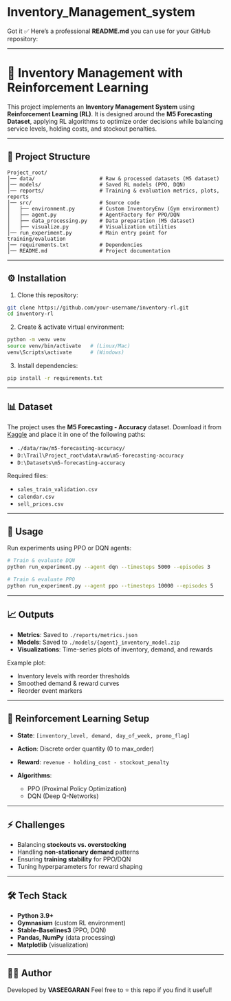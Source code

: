 # Inventory_Management_system
Got it ✅
Here’s a professional **README.md** you can use for your GitHub repository:

---

# 🏪 Inventory Management with Reinforcement Learning

This project implements an **Inventory Management System** using **Reinforcement Learning (RL)**. It is designed around the **M5 Forecasting Dataset**, applying RL algorithms to optimize order decisions while balancing service levels, holding costs, and stockout penalties.

---

## 📌 Project Structure

```
Project_root/
│── data/                     # Raw & processed datasets (M5 dataset)
│── models/                   # Saved RL models (PPO, DQN)
│── reports/                  # Training & evaluation metrics, plots, reports
│── src/                      # Source code
│   ├── environment.py        # Custom InventoryEnv (Gym environment)
│   ├── agent.py              # AgentFactory for PPO/DQN
│   ├── data_processing.py    # Data preparation (M5 dataset)
│   ├── visualize.py          # Visualization utilities
│── run_experiment.py         # Main entry point for training/evaluation
│── requirements.txt          # Dependencies
│── README.md                 # Project documentation
```

---

## ⚙️ Installation

1. Clone this repository:

```bash
git clone https://github.com/your-username/inventory-rl.git
cd inventory-rl
```

2. Create & activate virtual environment:

```bash
python -m venv venv
source venv/bin/activate   # (Linux/Mac)
venv\Scripts\activate      # (Windows)
```

3. Install dependencies:

```bash
pip install -r requirements.txt
```

---

## 📊 Dataset

The project uses the **M5 Forecasting - Accuracy** dataset. Download it from [Kaggle](https://www.kaggle.com/competitions/m5-forecasting-accuracy/data) and place it in one of the following paths:

* `./data/raw/m5-forecasting-accuracy/`
* `D:\Trail\Project_root\data\raw\m5-forecasting-accuracy`
* `D:\Datasets\m5-forecasting-accuracy`

Required files:

* `sales_train_validation.csv`
* `calendar.csv`
* `sell_prices.csv`

---

## 🚀 Usage

Run experiments using PPO or DQN agents:

```bash
# Train & evaluate DQN
python run_experiment.py --agent dqn --timesteps 5000 --episodes 3

# Train & evaluate PPO
python run_experiment.py --agent ppo --timesteps 10000 --episodes 5
```

---

## 📈 Outputs

* **Metrics**: Saved to `./reports/metrics.json`
* **Models**: Saved to `./models/{agent}_inventory_model.zip`
* **Visualizations**: Time-series plots of inventory, demand, and rewards

Example plot:

* Inventory levels with reorder thresholds
* Smoothed demand & reward curves
* Reorder event markers

---

## 🧠 Reinforcement Learning Setup

* **State**: `[inventory_level, demand, day_of_week, promo_flag]`
* **Action**: Discrete order quantity (0 to max\_order)
* **Reward**: `revenue - holding_cost - stockout_penalty`
* **Algorithms**:

  * PPO (Proximal Policy Optimization)
  * DQN (Deep Q-Networks)

---

## ⚡ Challenges

* Balancing **stockouts vs. overstocking**
* Handling **non-stationary demand** patterns
* Ensuring **training stability** for PPO/DQN
* Tuning hyperparameters for reward shaping

---

## 🛠 Tech Stack

* **Python 3.9+**
* **Gymnasium** (custom RL environment)
* **Stable-Baselines3** (PPO, DQN)
* **Pandas, NumPy** (data processing)
* **Matplotlib** (visualization)

---

## 👨‍💻 Author

Developed by **VASEEGARAN**
Feel free to ⭐ this repo if you find it useful!

